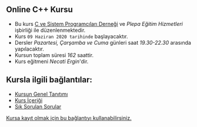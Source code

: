 ## Online C++ Kursu

+ Bu kurs [C ve Sistem Programcıları Derneği](http://www.csystem.org/) ve _Plepa Eğitim Hizmetleri_ işbirliği ile düzenlenmektedir.
+ Kurs `09 Haziran 2020 tarihinde` başlayacaktır.
+ Dersler _Pazartesi, Çarşamba ve Cuma_ günleri saat _19.30-22.30_ arasında yapılacaktır.
+ Kursun toplam süresi _162_ saattir.
+ Kurs eğitmeni _Necati Ergin_'dir.

## Kursla ilgili bağlantılar:
+ [Kursun Genel Tanıtımı](https://github.com/CSD-1993/Online-Cplusplus-Kursu/blob/master/kurs-tanıtımı.md)
+ [Kurs İçeriği](https://github.com/CSD-1993/Online-Cplusplus-Kursu/blob/master/kurs-icerigi.md)
+ [Sık Sorulan Sorular](https://github.com/CSD-1993/Online-Cplusplus-Kursu/edit/master/sss.md)

[Kursa kayıt olmak için bu bağlantıyı kullanabilirsiniz.](https://us02web.zoom.us/meeting/register/tZUof--urDkqGdYPlb3Y8RyxFxMUpBxuiGna)
